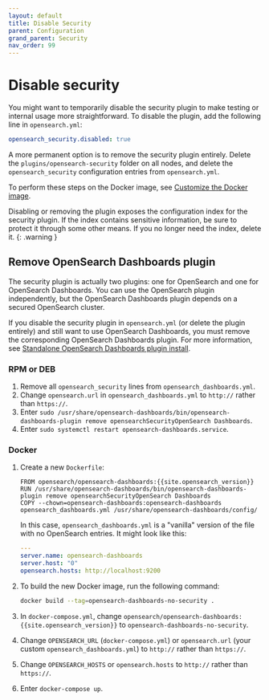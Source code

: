 ```yaml
---
layout: default
title: Disable Security
parent: Configuration
grand_parent: Security
nav_order: 99
---
```


# Disable security

You might want to temporarily disable the security plugin to make testing or internal usage more straightforward. To disable the plugin, add the following line in `opensearch.yml`:

```yml
opensearch_security.disabled: true
```

A more permanent option is to remove the security plugin entirely. Delete the `plugins/opensearch-security` folder on all nodes, and delete the `opensearch_security` configuration entries from `opensearch.yml`.

To perform these steps on the Docker image, see [Customize the Docker image](../../../install/docker/#customize-the-docker-image).

Disabling or removing the plugin exposes the configuration index for the security plugin. If the index contains sensitive information, be sure to protect it through some other means. If you no longer need the index, delete it.
{: .warning }


## Remove OpenSearch Dashboards plugin

The security plugin is actually two plugins: one for OpenSearch and one for OpenSearch Dashboards. You can use the OpenSearch plugin independently, but the OpenSearch Dashboards plugin depends on a secured OpenSearch cluster.

If you disable the security plugin in `opensearch.yml` (or delete the plugin entirely) and still want to use OpenSearch Dashboards, you must remove the corresponding OpenSearch Dashboards plugin. For more information, see [Standalone OpenSearch Dashboards plugin install](../../../opensearch-dashboards/plugins/).


### RPM or DEB

1. Remove all `opensearch_security` lines from `opensearch_dashboards.yml`.
1. Change `opensearch.url` in `opensearch_dashboards.yml` to `http://` rather than `https://`.
1. Enter `sudo /usr/share/opensearch-dashboards/bin/opensearch-dashboards-plugin remove opensearchSecurityOpenSearch Dashboards`.
1. Enter `sudo systemctl restart opensearch-dashboards.service`.


### Docker

1. Create a new `Dockerfile`:

   ```
   FROM opensearch/opensearch-dashboards:{{site.opensearch_version}}
   RUN /usr/share/opensearch-dashboards/bin/opensearch-dashboards-plugin remove opensearchSecurityOpenSearch Dashboards
   COPY --chown=opensearch-dashboards:opensearch-dashboards opensearch_dashboards.yml /usr/share/opensearch-dashboards/config/
   ```

   In this case, `opensearch_dashboards.yml` is a "vanilla" version of the file with no OpenSearch entries. It might look like this:

   ```yml
   ---
   server.name: opensearch-dashboards
   server.host: "0"
   opensearch.hosts: http://localhost:9200
   ```


1. To build the new Docker image, run the following command:

   ```bash
   docker build --tag=opensearch-dashboards-no-security .
   ```

1. In `docker-compose.yml`, change `opensearch/opensearch-dashboards:{{site.opensearch_version}}` to `opensearch-dashboards-no-security`.
1. Change `OPENSEARCH_URL` (`docker-compose.yml`) or `opensearch.url` (your custom `opensearch_dashboards.yml`) to `http://` rather than `https://`.
1. Change `OPENSEARCH_HOSTS` or `opensearch.hosts` to `http://` rather than `https://`.
1. Enter `docker-compose up`.
